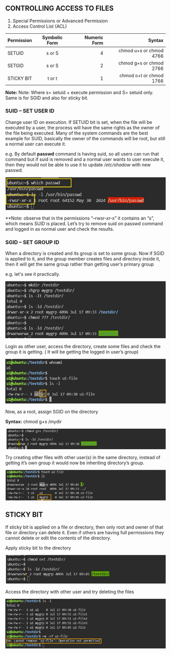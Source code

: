 ## CONTROLLING ACCESS TO FILES

1. Special Permissions or Advanced Permission
2. Access Control List (ACL)

| Permission              | Symbolic Form | Numeric Form | Syntax |
| :---------------- | :------: | ----: | -----:|
| SETUID        |   s or S   | 4  | chmod u+s or chmod 4766 |
| SETGID        |   s or S   | 2  | chmod g+s or chmod 2766
| STICKY BIT |  t or t | 1 |chmod o+t or chmod 1766 |

**Note:** Note: Where s= setuid + execute permission and S= setuid only. Same is for SGID and also for sticky bit.

### SUID – SET USER ID
Change user ID on execution. If SETUID bit is set, when the file will be executed by a user, the process will have the same rights as the owner of the file being executed. Many of the system commands are the best example for SUID, basically the owner of the commands will be root, but still a normal user can execute it.

e.g. By default **passwd** command is having suid,  so all users can run that command but if suid is removed and a normal user wants to user execute it, then they would not be able to use it to update */etc/shadow* with new passwd.

![alt text](../k8s/pngs/suid-1.jpg)

**Note: observe that in the permissions “–rwsr-xr-x” it contains an “s”, which means SUID is placed. Let’s try to remove suid on passwd command and logged in as normal user and check the results.

### SGID – SET GROUP ID
When a directory is created and its group is set to some group. Now if SGID is applied to it, and the group member creates files and directory inside it, then it will get the same group rather than getting user’s primary group 

e.g. let's see it practically.

![alt text](../k8s/pngs/suid-2.jpg)

Login as other user, access the directory, create some files and check the group it is getting. ( It will be getting the logged in user’s group)

![alt text](../k8s/pngs/suid-3.jpg)

Now, as a root, assign SGID on the directory

**Syntax:** chmod g+s /mydir

![alt text](../k8s/pngs/suid-4.jpg)

Try creating other files with other user(s) in the same directory, instead of getting it’s own group it would now be inheriting directory’s group.

![alt text](../k8s/pngs/suid-5.jpg)

## STICKY BIT
If sticky bit is applied on a file or directory, then only root and owner of that file or directory can delete it. Even if others are having full permissions they cannot delete or edit the contents of the directory.

Apply sticky bit to the directory

![alt text](../k8s/pngs/suid-7.jpg)

Access the directory with other user and try deleting the files

![alt text](../k8s/pngs/suid-6.jpg)